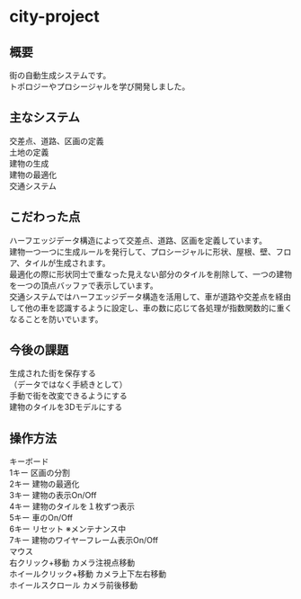 # city-project

## 概要
街の自動生成システムです。  
トポロジーやプロシージャルを学び開発しました。

## 主なシステム
交差点、道路、区画の定義  
土地の定義  
建物の生成  
建物の最適化  
交通システム  

## こだわった点
ハーフエッジデータ構造によって交差点、道路、区画を定義しています。  
建物一つ一つに生成ルールを発行して、プロシージャルに形状、屋根、壁、フロア、タイルが生成されます。  
最適化の際に形状同士で重なった見えない部分のタイルを削除して、一つの建物を一つの頂点バッファで表示しています。  
交通システムではハーフエッジデータ構造を活用して、車が道路や交差点を経由して他の車を認識するように設定し、車の数に応じて各処理が指数関数的に重くなることを防いでいます。  

## 今後の課題
生成された街を保存する  
（データではなく手続きとして）  
手動で街を改変できるようにする  
建物のタイルを3Dモデルにする  

## 操作方法
キーボード  
1キー 区画の分割  
2キー 建物の最適化  
3キー 建物の表示On/Off  
4キー 建物のタイルを１枚ずつ表示  
5キー 車のOn/Off  
6キー リセット ※メンテナンス中  
7キー 建物のワイヤーフレーム表示On/Off  
マウス  
右クリック+移動 カメラ注視点移動  
ホイールクリック+移動 カメラ上下左右移動  
ホイールスクロール カメラ前後移動  

